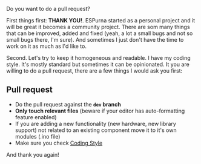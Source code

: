 Do you want to do a pull request?

First things first: **THANK YOU!**. ESPurna started as a personal project and it will be great it becomes a community project. There are som many things that can be improved, added and fixed (yeah, a lot a small bugs and not so small bugs there, I'm sure). And sometimes I just don't have the time to work on it as much as I'd like to. 

Second. Let's try to keep it homogeneous and readable. I have my coding style. It's mostly standard but sometimes it can be opinionated. It you are willing to do a pull request, there are a few things I would ask you first:

## Pull request ##
* Do the pull request against the **`dev` branch**
* **Only touch relevant files** (beware if your editor has auto-formatting feature enabled)
* If you are adding a new functionality (new hardware, new library support) not related to an existing component move it to it's own modules (.ino file)
* Make sure you check [Coding Style](CodingStyle)

And thank you again!